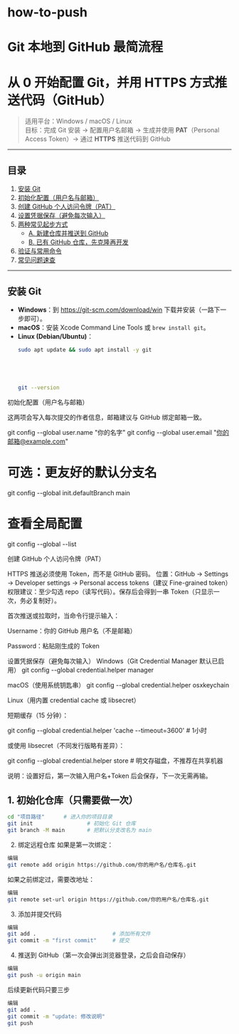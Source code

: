 # how-to-push
# Git 本地到 GitHub 最简流程

# 从 0 开始配置 Git，并用 **HTTPS** 方式推送代码（GitHub）

> 适用平台：Windows / macOS / Linux  
> 目标：完成 Git 安装 → 配置用户名邮箱 → 生成并使用 **PAT**（Personal Access Token）→ 通过 **HTTPS** 推送代码到 GitHub

---

## 目录
1. [安装 Git](#安装-git)
2. [初始化配置（用户名与邮箱）](#初始化配置用户名与邮箱)
3. [创建 GitHub 个人访问令牌（PAT）](#创建-github-个人访问令牌pat)
4. [设置凭据保存（避免每次输入）](#设置凭据保存避免每次输入)
5. [两种常见起步方式](#两种常见起步方式)
   - [A. 新建仓库并推送到 GitHub](#a-新建仓库并推送到-github)
   - [B. 已有 GitHub 仓库，先克隆再开发](#b-已有-github-仓库先克隆再开发)
6. [验证与常用命令](#验证与常用命令)
7. [常见问题速查](#常见问题速查)

---

## 安装 Git

- **Windows**：到 <https://git-scm.com/download/win> 下载并安装（一路下一步即可）。
- **macOS**：安装 Xcode Command Line Tools 或 `brew install git`。
- **Linux (Debian/Ubuntu)**：
  ```bash
  sudo apt update && sudo apt install -y git





  git --version

初始化配置（用户名与邮箱）

这两项会写入每次提交的作者信息，邮箱建议与 GitHub 绑定邮箱一致。

git config --global user.name  "你的名字"
git config --global user.email "你的邮箱@example.com"

# 可选：更友好的默认分支名
git config --global init.defaultBranch main

# 查看全局配置
git config --global --list


创建 GitHub 个人访问令牌（PAT）

HTTPS 推送必须使用 Token，而不是 GitHub 密码。
位置：GitHub -> Settings -> Developer settings -> Personal access tokens（建议 Fine-grained token）
权限建议：至少勾选 repo（读写代码）。保存后会得到一串 Token（只显示一次，务必复制好）。

首次推送或拉取时，当命令行提示输入：

Username：你的 GitHub 用户名（不是邮箱）

Password：粘贴刚生成的 Token

设置凭据保存（避免每次输入）
Windows（Git Credential Manager 默认已启用）
git config --global credential.helper manager

macOS（使用系统钥匙串）
git config --global credential.helper osxkeychain

Linux（用内置 credential cache 或 libsecret）

短期缓存（15 分钟）：

git config --global credential.helper 'cache --timeout=3600'  # 1小时


或使用 libsecret（不同发行版略有差异）：

git config --global credential.helper store   # 明文存磁盘，不推荐在共享机器


说明：设置好后，第一次输入用户名+Token 后会保存，下一次无需再输。

## 1. 初始化仓库（只需要做一次）

```bash
cd "项目路径"      # 进入你的项目目录
git init                 # 初始化 Git 仓库
git branch -M main       # 把默认分支改名为 main
```
2. 绑定远程仓库
如果是第一次绑定：

```bash
编辑
git remote add origin https://github.com/你的用户名/仓库名.git
```
如果之前绑定过，需要改地址：

```bash
编辑
git remote set-url origin https://github.com/你的用户名/仓库名.git
```
3. 添加并提交代码
```bash
编辑
git add .                        # 添加所有文件
git commit -m "first commit"     # 提交
```
4. 推送到 GitHub（第一次会弹出浏览器登录，之后会自动保存）
```bash
编辑
git push -u origin main
```
后续更新代码只要三步
```bash
编辑
git add .
git commit -m "update: 修改说明"
git push
```
